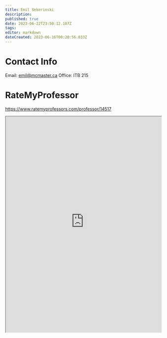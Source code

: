 ```yaml
---
title: Emil Sekerinski
description: 
published: true
date: 2023-06-22T23:50:12.107Z
tags: 
editor: markdown
dateCreated: 2023-06-16T00:20:56.033Z
---
```


# Contact Info
Email: emil@mcmaster.ca
Office: ITB 215


# RateMyProfessor
https://www.ratemyprofessors.com/professor/14517
<iframe src="https://www.ratemyprofessors.com/professor/14517" title="RateMyProfessors" width=100% height=700px />